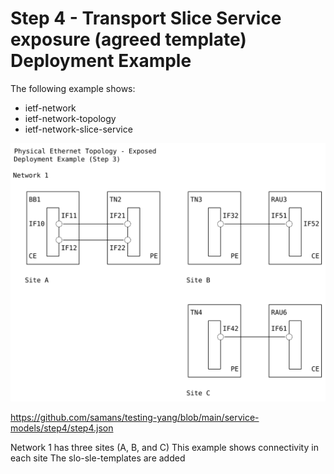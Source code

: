 # Step 4 - Transport Slice Service exposure (agreed template) Deployment Example
The following example shows:

- ietf-network
- ietf-network-topology
- ietf-network-slice-service

![step4 Figure](https://github.com/samans/testing-yang/blob/main/service-models/step4/step4-diagram1.svg)

https://github.com/samans/testing-yang/blob/main/service-models/step4/step4.json

Network 1 has three sites (A, B, and C)
This example shows connectivity in each site
The slo-sle-templates are added

